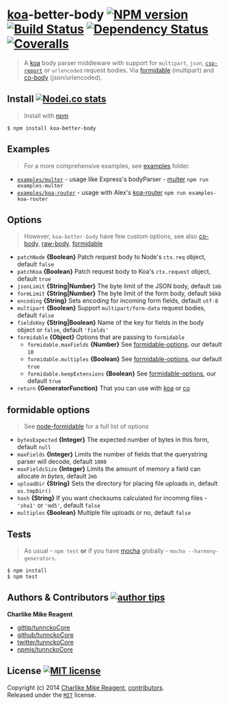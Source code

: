 # [koa][koa-url]-better-body [![NPM version][npmjs-shields]][npmjs-url] [![Build Status][travis-img]][travis-url] [![Dependency Status][depstat-img]][depstat-url] [![Coveralls][coveralls-shields]][coveralls-url]
> A [koa][koa-url] body parser middleware with support for `multipart`, `json`, [`csp-report`][csp-report] or `urlencoded` request bodies.
Via [formidable][formidable-url] (multipart) and [co-body][cobody-url] (json/urlencoded).


## Install [![Nodei.co stats][npmjs-install]][npmjs-url]
> Install with [npm](https://npmjs.org)

```
$ npm install koa-better-body
```


## Examples
> For a more comprehensive examples, see [examples](./examples) folder.

- [`examples/multer`](./examples/multer.js) - usage like Express's bodyParser - [multer][multer-url] `npm run examples-multer`
- [`examples/koa-router`](./examples/koa-router.js) - usage with Alex's [koa-router][koa-router-url] `npm run examples-koa-router`


## Options
> However, `koa-better-body` have few custom options, see also [co-body][cobody-url], [raw-body][rawbody-url], [formidable][formidable-url]

- `patchNode` **{Boolean}** Patch request body to Node's `ctx.req` object, default `false`
- `patchKoa` **{Boolean}** Patch request body to Koa's `ctx.request` object, default `true`
- `jsonLimit` **{String|Number}** The byte limit of the JSON body, default `1mb`
- `formLimit` **{String|Number}** The byte limit of the form body, default `56kb`
- `encoding` **{String}** Sets encoding for incoming form fields, default `utf-8`
- `multipart` **{Boolean}** Support `multipart/form-data` request bodies, default `false`
- `fieldsKey` **{String|Boolean}** Name of the key for fields in the body object or `false`, default `'fields'`
- `formidable` **{Object}** Options that are passing to `formidable`
  + `formidable.maxFields` **{Number}** See [formidable-options](./readme.md#formidable-options). our default `10`
  + `formidable.multiples` **{Boolean}** See [formidable-options](./readme.md#formidable-options), our default `true`
  + `formidable.keepExtensions` **{Boolean}** See [formidable-options](./readme.md#formidable-options), our default `true`
- `return` **{GeneratorFunction}** That you can use with [koa][koa-url] or [co][co-url]


## formidable options
> See [node-formidable][formidable-url] for a full list of options

- `bytesExpected` **{Integer}** The expected number of bytes in this form, default `null`
- `maxFields` **{Integer}** Limits the number of fields that the querystring parser will decode, default `1000`
- `maxFieldsSize` **{Integer}** Limits the amount of memory a field can allocate _in bytes_, default `2mb`
- `uploadDir` **{String}** Sets the directory for placing file uploads in, default `os.tmpDir()`
- `hash` **{String}** If you want checksums calculated for incoming files - `'sha1'` or `'md5'`, default `false`
- `multiples` **{Boolean}** Multiple file uploads or no, default `false`


## Tests
> As usual - `npm test` **or** if you have [mocha][mocha-url] globally - `mocha --harmony-generators`.

```
$ npm install
$ npm test
```


## Authors & Contributors [![author tips][author-gittip-img]][author-gittip]

**Charlike Mike Reagent**
+ [gittip/tunnckoCore][author-gittip]
+ [github/tunnckoCore][author-github]
+ [twitter/tunnckoCore][author-twitter]
+ [npmjs/tunnckoCore][author-npmjs]


## License [![MIT license][license-img]][license-url]
Copyright (c) 2014 [Charlike Mike Reagent][author-website], [contributors](https://github.com/tunnckoCore/koa-better-body/graphs/contributors).  
Released under the [`MIT`][license-url] license.



[npmjs-url]: http://npm.im/koa-better-body
[npmjs-shields]: http://img.shields.io/npm/v/koa-better-body.svg
[npmjs-install]: https://nodei.co/npm/koa-better-body.svg?mini=true

[coveralls-url]: https://coveralls.io/r/tunnckoCore/koa-better-body?branch=master
[coveralls-shields]: https://img.shields.io/coveralls/tunnckoCore/koa-better-body.svg

[license-url]: https://github.com/tunnckoCore/koa-better-body/blob/master/license.md
[license-img]: http://img.shields.io/badge/license-MIT-blue.svg

[travis-url]: https://travis-ci.org/tunnckoCore/koa-better-body
[travis-img]: https://travis-ci.org/tunnckoCore/koa-better-body.svg?branch=master

[depstat-url]: https://david-dm.org/tunnckoCore/koa-better-body
[depstat-img]: https://david-dm.org/tunnckoCore/koa-better-body.svg

[author-gittip-img]: http://img.shields.io/gittip/tunnckoCore.svg
[author-gittip]: https://www.gittip.com/tunnckoCore
[author-github]: https://github.com/tunnckoCore
[author-twitter]: https://twitter.com/tunnckoCore

[author-website]: http://www.whistle-bg.tk
[author-npmjs]: https://npmjs.org/~tunnckocore

[cobody-url]: https://github.com/visionmedia/co-body
[mocha-url]: https://github.com/visionmedia/mocha
[rawbody-url]: https://github.com/stream-utils/raw-body
[multer-url]: https://github.com/expressjs/multer
[koa-router-url]: https://github.com/alexmingoia/koa-router
[koa-url]: https://github.com/koajs/koa
[formidable-url]: https://github.com/felixge/node-formidable
[co-url]: https://github.com/visionmedia/co
[extend-url]: https://github.com/justmoon/node-extend
[csp-report]: https://mathiasbynens.be/notes/csp-reports
